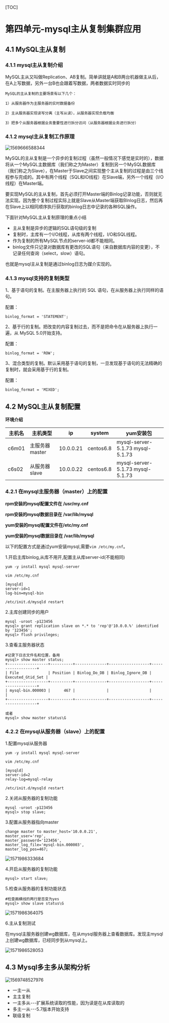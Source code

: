 [TOC]







# 第四单元-mysql主从复制集群应用

## 4.1 MySQL主从复制

###  4.1.1 mysql主从复制介绍

MySQL主从又叫做Replication、AB复制。简单讲就是A和B两台机器做主从后，在A上写数据，另外一台B也会跟着写数据，两者数据实时同步的

    MySQL的主从复制的主要场景有以下几个：
    
    1）从服务器作为主服务器的实时数据备份
    
    2）主从服务器实现读写分离（主写从读），从服务器实现负载均衡
    
    3）把多个从服务器根据业务重要性进行拆分访问（从服务器根据业务进行拆分）


###  4.1.2 mysql主从复制工作原理

![1569666588344](assets/1569666588344.png)

MySQL的主从复制是一个异步的复制过程（虽然一般情况下感觉是实时的），数据将从一个MySQL主数据库（我们称之为Master）复制到另一个MySQL数据库（我们称之为Slave），在Master于Slave之间实现整个主从复制的过程是由三个线程参与完成的。其中有两个线程（SQL和IO线程）在Slave端，另外一个线程（I/O线程）在Master端。

要实现MySQL的主从复制，首先必须打开Master端的Binlog记录功能，否则就无法实现。因为整个复制过程实际上就是Slave从Master端获取BInlog日志，然后再在Slave上以相同顺序执行获取的binlog日志中记录的各种SQL操作。



下面针对MySQL主从复制原理的重点小结

- 主从复制是异步的逻辑的SQL语句级的复制
- 复制时，主库有一个I/O线程，从库有两个线程，I/O和SQL线程。
- 作为复制的所有MySQL节点的server-id都不能相同。
- binlog文件只记录对数据库有更改的SQL语句（来自数据库内容的变更），不记录任何查询（select，slow）语句。

也就是mysql主从复制是通过binlog日志为媒介实现的。



### 4.1.3 mysql支持的复制类型

1、基于语句的复制。在主服务器上执行的 SQL 语句，在从服务器上执行同样的语句。

配置：

```
binlog_format = 'STATEMENT';
```

2、基于行的复制。把改变的内容复制过去，而不是把命令在从服务器上执行一遍，从 MySQL 5.0开始支持。

配置： 

```
binlog_format = 'ROW';
```

3、混合类型的复制。默认采用基于语句的复制，一旦发现基于语句的无法精确的复制时，就会采用基于行的复制。

配置： 

```
binlog_format = 'MIXED';
```





## 4.2 MySQL主从复制配置

**环境介绍**

| 主机名 | 主机类型       | ip        | system    | yum安装包                                                    |
| ------ | -------------- | --------- | --------- | ------------------------------------------------------------ |
| c6m01  | 主服务器master | 10.0.0.21 | centos6.8 | mysql-server-5.1.73                                                              mysql-5.1.73 |
| c6s02  | 从服务器slave  | 10.0.0.22 | centos6.8 | mysql-server-5.1.73                                                              mysql-5.1.73 |



###  4.2.1 在mysql主服务器（master）上的配置

**rpm安装的mysql配置文件在 /usr/my.cnf**

**rpm安装的mysql数据目录在 /var/lib/mysql**

**yum安装的mysql配置文件在/etc/my.cnf**

**yum安装的mysql数据目录在 /var/lib/mysql**



以下的配置方式是通过yum安装mysql,需要`vim /etc/my.cnf`。

1.开启主库binlog,从库不用开,配置主从库server-id(不能相同)

```shell
yum -y install mysql mysql-server

vim /etc/my.cnf

[mysqld]
server-id=1
log-bin=mysql-bin

/etc/init.d/mysqld restart
```



2.主库创建同步的用户

```
mysql -uroot -p123456
mysql> grant replication slave on *.* to 'rep'@'10.0.0.%' identified by '123456';
mysql> flush privileges;
```



3.查看主服务器状态

```shell
#记录下日志文件名和位置，备用
mysql> show master status;
+------------------+----------+--------------+------------------+-------------------+
| File             | Position | Binlog_Do_DB | Binlog_Ignore_DB | Executed_Gtid_Set |
+------------------+----------+--------------+------------------+-------------------+
| mysql-bin.000003 |      467 |              |                  |                   |
+------------------+----------+--------------+------------------+-------------------+

或者
mysql> show master status\G
```



### 4.2.2 在mysql从服务器（slave）上的配置

1.配置mysql从服务器

```shell
yum -y install mysql mysql-server

vim /etc/my.cnf

[mysqld]
server-id=2
relay-log=mysql-relay

/etc/init.d/mysqld restart
```

2.关闭从服务器的复制功能

```shell
mysql -uroot -p123456
mysql> stop slave;
```

3.配置从服务器指向master

```shell
change master to master_host='10.0.0.21',
master_user='rep',
master_password='123456',
master_log_file='mysql-bin.000003',
master_log_pos=467;
```

![1571986333684](assets/1571986333684.png)



4.开启从服务器的复制功能

```
mysql> start slave;
```

5.检查从服务器的复制功能状态

```
#检查画横线的两行是否变为yes
mysql> show slave status\G
```

![1571986364075](assets/1571986364075.png)





6.主从复制测试

在mysql主服务器创建wg数据库，在从mysql服务器上查看数据库。发现主mysql上创建wg数据库，已经同步到从mysql上。

![1571986528053](assets/1571986528053.png)



## 4.3 Mysql多主多从架构分析

![1569748527976](assets/1569748527976.png)

* 一主一从
* 主主复制
* 一主多从---扩展系统读取的性能，因为读是在从库读取的
* 多主一从---5.7版本开始支持
* 联级复制